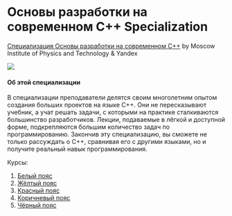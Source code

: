 # Основы разработки на современном C++ Specialization #

[Специализация Основы разработки на современном C++](https://www.coursera.org/specializations/c-plus-plus-modern-development/) by Moscow Institute of Physics and Technology & Yandex

<p>
    <a href="https://www.coursera.org/specializations/c-plus-plus-modern-development/">
        <img src="https://github.com/VulpesCorsac/Coursera-Modern-C-plus-plus-development/blob/master/Logo.jpg">
    </a>
</p>

#### Об этой специализации ####
В специализации преподаватели делятся своим многолетним опытом создания больших проектов на языке C++. Они не пересказывают учебник, а учат решать задачи, с которыми на практике сталкиваются большинство разработчиков. Лекции, подаваемые в лёгкой и доступной форме, подкрепляются большим количество задач по программированию. Закончив эту специализацию, вы сможете не только рассуждать о C++, сравнивая его с другими языками, но и получите реальный навык программирования.

Курсы:
1. [Белый пояс](https://github.com/VulpesCorsac/Coursera-Modern-C-plus-plus-development/tree/master/1%20-%20White%20belt)
2. [Жёлтый пояс](https://github.com/VulpesCorsac/Coursera-Basics-of-C-plus-plus-development/tree/master/2%20-%20Yellow%20belt)
3. [Красный пояс](https://github.com/VulpesCorsac/Coursera-Modern-C-plus-plus-development/tree/master/3%20-%20Red%20belt)
4. [Коричневый пояс](https://github.com/VulpesCorsac/Coursera-Modern-C-plus-plus-development/tree/master/4%20-%20Brown%20belt)
5. [Чёрный пояс](https://github.com/VulpesCorsac/Coursera-Modern-C-plus-plus-development/tree/master/5%20-%20Black%20belt)
